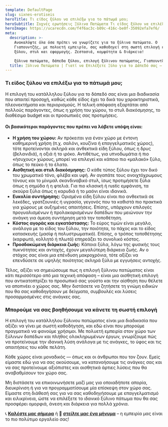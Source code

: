 ```yaml
---
template: DefaultPage
slug: sixnes-erotiseis
heroTitle: Τι είδος ξύλου να επιλέξω για το πάτωμά μου;
heroSubtitle: Συχνές ερωτήσεις Ξύλινα Πατώματα Τι είδος ξύλου να επιλέξω για το πάτωμά μου;
heroImage: https://ucarecdn.com/f4f6ac3c-b09c-416c-be0f-35092efa7ef6/
meta:
  description: >-
    Ανακαλύψτε όλα όσα πρέπει να γνωρίζετε για τα ξύλινα πατώματα. Ο
    Γιαπουντζής, με πολυετή εμπειρία, σας καθοδηγεί στη σωστή επιλογή είδους
    ξύλου, στυλ και εφαρμογής. Ζεστασιά, κομψότητα & διάρκεια!

    ξύλινα πατώματα, δάπεδα ξύλου, επιλογή ξύλινου πατώματος, Γιαπουντζής, φυσικό ξύλο, δρυς δάπεδο, τοποθέτηση πατώματος, ξύλινο δάπεδο 
  title: Ξύλινα Πατώματα | Γιατί να Επιλέξετε Ξύλο για το Δάπεδό σας – Γιαπουντζής
---
```

### **Τι είδος ξύλου να επιλέξω για το πάτωμά μου;**

Η επιλογή του κατάλληλου ξύλου για το δάπεδό σας είναι μια διαδικασία που απαιτεί προσοχή, καθώς κάθε είδος έχει τα δικά του χαρακτηριστικά, πλεονεκτήματα και περιορισμούς. Η τελική απόφαση εξαρτάται από πολλούς παράγοντες, όπως η χρήση του χώρου, το στυλ διακόσμησης, το διαθέσιμο budget και οι προσωπικές σας προτιμήσεις.

#### Οι βασικότεροι παράγοντες που πρέπει να λάβετε υπόψη είναι:

* **Η χρήση του χώρου:** Αν πρόκειται για έναν χώρο με έντονη καθημερινή χρήση (π.χ. σαλόνι, κουζίνα ή επαγγελματικός χώρος), τότε προτείνονται σκληρά και ανθεκτικά είδη ξύλου, όπως η δρυς (βελανιδιά), η οξιά ή το ιρόκο. Αντιθέτως, για υπνοδωμάτια ή πιο «ήσυχους» χώρους, μπορεί να επιλεγεί και κάποιο πιο «μαλακό» ξύλο, όπως το πεύκο ή το έλατο.
* **Αισθητική και στυλ διακόσμησης:** Ο κάθε τύπος ξύλου έχει τον δικό του χρωματικό τόνο, φλέβα και υφή. Αν αγαπάτε τους ανοιχτόχρωμους τόνους και το μίνιμαλ σκανδιναβικό στυλ, ίσως προτιμήσετε ξύλα όπως η σημύδα ή η φτελιά. Για πιο κλασική ή rustic εμφάνιση, τα σκούρα ξύλα όπως η καρυδιά ή το μαόνι είναι ιδανικά.
* **Ευκολία συντήρησης:** Ορισμένα είδη ξύλου είναι πιο ανθεκτικά σε λεκέδες, γρατζουνιές ή υγρασία, γεγονός που τα καθιστά πιο πρακτικά για χώρους με αυξημένες απαιτήσεις. Επίσης, υπάρχουν επιλογές προγυαλισμένων ή προλακαρισμένων δαπέδων που μειώνουν την ανάγκη για άμεση συντήρηση μετά την τοποθέτηση.
* **Κόστος αγοράς και εγκατάστασης:** Το εύρος τιμών είναι μεγάλο, ανάλογα με το είδος του ξύλου, την ποιότητα, το πάχος και το είδος κατασκευής (μασίφ ή πολυστρωματικό). Επίσης, ο τρόπος τοποθέτησης (καρφωτό, κολλητό ή πλωτό) επηρεάζει το συνολικό κόστος.
* **Προσδοκώμενη διάρκεια ζωής:** Κάποια ξύλα, λόγω της φυσικής τους πυκνότητας και αντοχής, έχουν μεγαλύτερη διάρκεια ζωής. Αν ο στόχος σας είναι μια επένδυση μακροχρόνια, τότε αξίζει να επενδύσετε σε υψηλής ποιότητας σκληρά ξύλα με εγγυήσεις αντοχής.

Τέλος, αξίζει να σημειώσουμε πως η επιλογή ξύλινου πατώματος είναι κάτι περισσότερο από μια τεχνική απόφαση – είναι μια αισθητική επιλογή που αντικατοπτρίζει το προσωπικό σας γούστο και την αίσθηση που θέλετε να αποπνέει ο χώρος σας. Μην διστάσετε να ζητήσετε τη γνώμη ειδικών που θα σας καθοδηγήσουν με δείγματα, συμβουλές και λύσεις προσαρμοσμένες στις ανάγκες σας.

### **Μπορούμε να σας βοηθήσουμε να κάνετε τη σωστή επιλογή**

Η επιλογή του κατάλληλου ξύλινου πατώματος είναι μια διαδικασία που αξίζει να γίνει με σωστή καθοδήγηση, και εδώ είναι που μπορούμε πραγματικά να φανούμε χρήσιμοι. Με πολυετή εμπειρία στον χώρο των ξύλινων δαπέδων και πλήθος ολοκληρωμένων έργων, γνωρίζουμε πώς να προτείνουμε την ιδανική λύση ανάλογα με τις ανάγκες, το ύφος και τις απαιτήσεις του κάθε πελάτη.

Κάθε χώρος είναι μοναδικός — όπως και οι άνθρωποι που τον ζουν. Εμείς είμαστε εδώ για να σας ακούσουμε, να κατανοήσουμε τις ανάγκες σας και να σας προτείνουμε αξιόπιστες και αισθητικά άρτιες λύσεις που θα αναβαθμίσουν τον χώρο σας.

Μη διστάσετε να επικοινωνήσετε μαζί μας για οποιαδήποτε απορία, διευκρίνιση ή για να προγραμματίσουμε μία επίσκεψη στον χώρο σας. Είμαστε στη διάθεσή σας για να σας καθοδηγήσουμε με επαγγελματισμό και ειλικρίνεια, ώστε να επιλέξετε το ιδανικό ξύλινο πάτωμα που θα σας προσφέρει ομορφιά, άνεση και διάρκεια για πολλά χρόνια.

📞 **[Καλέστε μας σήμερα](tel:+306944756725)** ή 📩 **[στείλτε μας ένα μήνυμα](https://xilinapatomata.gr/contact/)** – η εμπειρία μας είναι το πιο πολύτιμο εργαλείο σας!